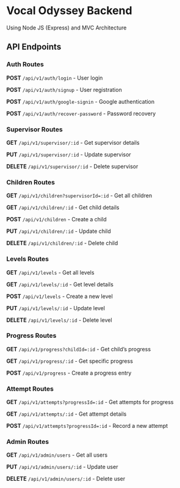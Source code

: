 # Vocal Odyssey Backend  
Using Node JS (Express) and MVC Architecture

## API Endpoints  

### Auth Routes  
**POST** `/api/v1/auth/login` - User login  

**POST** `/api/v1/auth/signup` - User registration  

**POST** `/api/v1/auth/google-signin` - Google authentication  

**POST** `/api/v1/auth/recover-password` - Password recovery  

### Supervisor Routes  
**GET** `/api/v1/supervisor/:id` - Get supervisor details  

**PUT** `/api/v1/supervisor/:id` - Update supervisor  

**DELETE** `/api/v1/supervisor/:id` - Delete supervisor  

### Children Routes  
**GET** `/api/v1/children?supervisorId=:id` - Get all children   

**GET** `/api/v1/children/:id` - Get child details  

**POST** `/api/v1/children` - Create a child  

**PUT** `/api/v1/children/:id` - Update child  

**DELETE** `/api/v1/children/:id` - Delete child  

### Levels Routes  
**GET** `/api/v1/levels` - Get all levels  

**GET** `/api/v1/levels/:id` - Get level details  

**POST** `/api/v1/levels` - Create a new level  

**PUT** `/api/v1/levels/:id` - Update level  

**DELETE** `/api/v1/levels/:id` - Delete level  

### Progress Routes  
**GET** `/api/v1/progress?childId=:id` - Get child’s progress  

**GET** `/api/v1/progress/:id` - Get specific progress  

**POST** `/api/v1/progress` - Create a progress entry  

### Attempt Routes  
**GET** `/api/v1/attempts?progressId=:id` - Get attempts for progress  

**GET** `/api/v1/attempts/:id` - Get attempt details  

**POST** `/api/v1/attempts?progressId=:id` - Record a new attempt  

### Admin Routes  
**GET** `/api/v1/admin/users` - Get all users  

**PUT** `/api/v1/admin/users/:id` - Update user  

**DELETE** `/api/v1/admin/users/:id` - Delete user  
